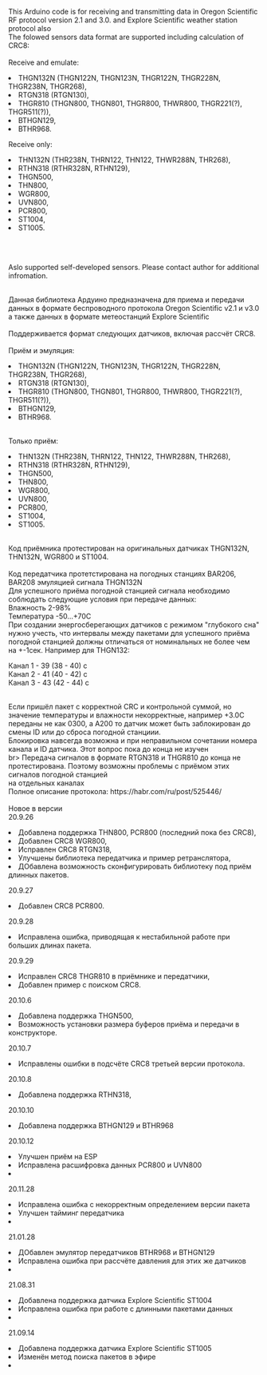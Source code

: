This Arduino code is for receiving and transmitting data in Oregon Scientific RF protocol version 2.1 and 3.0. and Explore Scientific weather station protocol also<br>
The folowed sensors data format are supported including calculation of CRC8:<br>
<br>
Receive and emulate:<br>
<dl>
<li>THGN132N (THGN122N, THGN123N, THGR122N, THGR228N, THGR238N, THGR268),</li>
<li>RTGN318 (RTGN130),</li>
<li>THGR810 (THGN800, THGN801, THGR800, THWR800, THGR221(?), THGR511(?)),</li>
<li>BTHGN129,</li>
<li>BTHR968.</li>
</dl>
Receive only:<br>
<dl>
<li>THN132N (THR238N, THRN122, THN122, THWR288N, THR268),</li>
<li>RTHN318 (RTHR328N, RTHN129),</li>
<li>THGN500,</li>
<li>THN800,</li>
<li>WGR800,</li>
<li>UVN800,</li>
<li>PCR800,</li>
<li>ST1004,</li>
<li>ST1005.</li>
</dl>
</list>
<br><br>

Aslo supported self-developed sensors. Please contact author for additional infromation.<br>

<br>
Данная библиотека Ардуино предназначена для приема и передачи данных в формате беспроводного протокола Oregon Scientific v2.1 и v3.0 а также данных в формате метеостанций Explore Scientific<br>
<br>
Поддерживается формат следующих датчиков, включая рассчёт CRC8.<br>
<br>
Приём и эмуляция:<br>
<dl>
<li>THGN132N (THGN122N, THGN123N, THGR122N, THGR228N, THGR238N, THGR268),</li>
<li>RTGN318 (RTGN130),</li>
<li>THGR810 (THGN800, THGN801, THGR800, THWR800, THGR221(?), THGR511(?)),</li>
<li>BTHGN129,</li>
<li>BTHR968.</li>
</dl>
<br>
Только приём:<br>
<dl>
<li>THN132N (THR238N, THRN122, THN122, THWR288N, THR268),</li>
<li>RTHN318 (RTHR328N, RTHN129),</li>
<li>THGN500,</li>
<li>THN800,</li>
<li>WGR800,</li>
<li>UVN800,</li>
<li>PCR800,</li>
<li>ST1004,</li>
<li>ST1005.</li>
</dl>
<br>
Код приёмника протестирован на оригинальных датчиках THGN132N, THN132N, WGR800 и ST1004.<br>
<br>
Код передатчика протетстирована на погодных станциях BAR206, BAR208 эмуляцией сигнала THGN132N<br>
Для успешного приёма погодной станцией сигнала необходимо соблюдать следующие условия при передаче данных:<br>
Влажность 2-98%<br>
Температура -50...+70С<br>
При создании энергосберегающих датчиков с режимом "глубокого сна" нужно учесть, что интервалы между пакетами для успешного приёма погодной станцией 
должны отличаться от номинальных не более чем на +-1сек. Например для THGN132:<br>
<dl>
Канал 1 - 39 (38 - 40) c <br>
Канал 2 - 41 (40 - 42) c<br>
Канал 3 - 43 (42 - 44) c<br>
</dl>
<br>
Если пришёл пакет с корректной CRC и контрольной суммой, но значение температуры и влажности некорректные, например +3.0С переданы не как 0300, а A200
то датчик может быть заблокирован до смены ID или до сброса погодной станциии.<br>
Блокировка навсегда возможна и при неправильном сочетании номера канала и ID датчика. Этот вопрос пока до конца не изучен<br>
br>
Передача сигналов в формате RTGN318 и THGR810 до конца не протестирована. Поэтому возможны проблемы с приёмом этих сигналов погодной станцией<br>
на отдельных каналах<br>
Полное описание протокола: <href>https://habr.com/ru/post/525446/</href><br><br>
Новое в версии<br>
20.9.26 <br>
<dl>
<li>Добавлена поддержка THN800, PCR800 (последний пока без CRC8),</li>
<li>Добавлен CRC8 WGR800,</li>
<li>Исправлен CRC8 RTGN318,</li>
<li>Улучшены библиотека передатчика и пример ретранслятора,</li>
<li>ДОбавлена возможность сконфигурировать библиотеку под приём длинных пакетов.</li>
</dl>
20.9.27 <br>
<dl>
<li>Добавлен CRC8 PCR800.</li>
</dl>
20.9.28 <br>
<dl>
<li>Исправлена ошибка, приводящая к нестабильной работе при больших длинах пакета.</li>
</dl>
20.9.29 <br>
<dl>
<li>Исправлен CRC8 THGR810 в приёмнике и передатчики,</li>
<li>Добавлен пример с поиском CRC8.</li>
</dl>
20.10.6 <br>
<dl>
<li>Добавлена поддержка THGN500,</li>
<li>Возможность установки размера буферов приёма и передачи в конструкторе.</li>
</dl>
20.10.7 <br>
<dl>
<li>Исправлены ошибки в подсчёте CRC8 третьей версии протокола.</li>
</dl>
20.10.8 <br>
<dl>
<li>Добавлена поддержка RTHN318,</li>
</dl>
20.10.10 <br>
<dl>
<li>Добавлена поддержка BTHGN129 и BTHR968</li>
</dl>
20.10.12 <br>
<dl>
<li>Улучшен приём на ESP</li>
<li>Исправлена расшифровка данных PCR800 и UVN800</li>
<li></li>
</dl>
20.11.28<br>
<dl>
<li>Исправлена ошибка с некорректным определением версии пакета</li>
<li>Улучшен тайминг передатчика</li>
<li></li>
</dl>
21.01.28<br>
<dl>
<li>ДОбавлен эмулятор передатчиков BTHR968 и BTHGN129</li>
<li>Исправлена ошибка при рассчёте давления для этих же датчиков</li>
<li></li>
</dl>
21.08.31<br>
<dl>
<li>Добавлена поддержка датчика Explore Scientific ST1004</li>
<li>Исправлена ошибка при работе с длинными пакетами данных</li>
<li></li>
</dl>
21.09.14<br>
<dl>
<li>Добавлена поддержка датчика Explore Scientific ST1005</li>
<li>Изменён метод поиска пакетов в эфире</li>
<li></li>
</dl>
